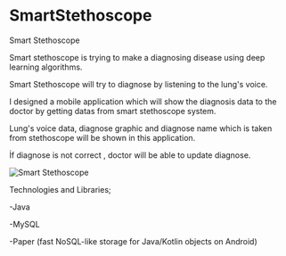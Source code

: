 # SmartStethoscope
Smart Stethoscope

Smart stethoscope is trying to make a diagnosing disease using deep learning algorithms. 

Smart Stethoscope will try to diagnose by listening to the lung's voice. 

I designed a mobile application which will show the diagnosis data to the doctor by getting datas from smart stethoscope system.

Lung's voice data, diagnose graphic and diagnose name which is taken from stethoscope will be shown in this application.

İf diagnose is not correct , doctor will be able to update diagnose.

![Smart Stethoscope](https://user-images.githubusercontent.com/50423388/106340030-7fea7900-62a9-11eb-9fac-77adac8929eb.png)


Technologies and Libraries;

-Java

-MySQL

-Paper (fast NoSQL-like storage for Java/Kotlin objects on Android)

